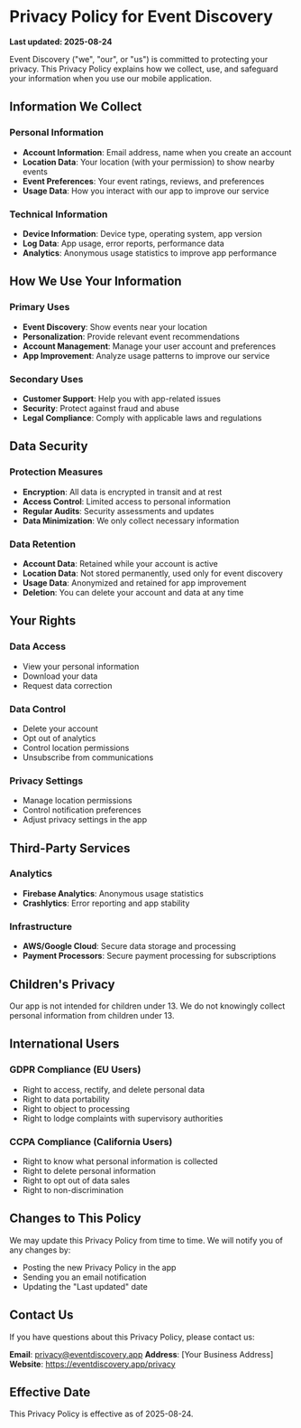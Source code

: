 # Privacy Policy for Event Discovery

**Last updated: 2025-08-24**

Event Discovery ("we", "our", or "us") is committed to protecting your privacy. This Privacy Policy explains how we collect, use, and safeguard your information when you use our mobile application.

## Information We Collect

### Personal Information
- **Account Information**: Email address, name when you create an account
- **Location Data**: Your location (with your permission) to show nearby events
- **Event Preferences**: Your event ratings, reviews, and preferences
- **Usage Data**: How you interact with our app to improve our service

### Technical Information
- **Device Information**: Device type, operating system, app version
- **Log Data**: App usage, error reports, performance data
- **Analytics**: Anonymous usage statistics to improve app performance

## How We Use Your Information

### Primary Uses
- **Event Discovery**: Show events near your location
- **Personalization**: Provide relevant event recommendations
- **Account Management**: Manage your user account and preferences
- **App Improvement**: Analyze usage patterns to improve our service

### Secondary Uses
- **Customer Support**: Help you with app-related issues
- **Security**: Protect against fraud and abuse
- **Legal Compliance**: Comply with applicable laws and regulations

## Data Security

### Protection Measures
- **Encryption**: All data is encrypted in transit and at rest
- **Access Control**: Limited access to personal information
- **Regular Audits**: Security assessments and updates
- **Data Minimization**: We only collect necessary information

### Data Retention
- **Account Data**: Retained while your account is active
- **Location Data**: Not stored permanently, used only for event discovery
- **Usage Data**: Anonymized and retained for app improvement
- **Deletion**: You can delete your account and data at any time

## Your Rights

### Data Access
- View your personal information
- Download your data
- Request data correction

### Data Control
- Delete your account
- Opt out of analytics
- Control location permissions
- Unsubscribe from communications

### Privacy Settings
- Manage location permissions
- Control notification preferences
- Adjust privacy settings in the app

## Third-Party Services

### Analytics
- **Firebase Analytics**: Anonymous usage statistics
- **Crashlytics**: Error reporting and app stability

### Infrastructure
- **AWS/Google Cloud**: Secure data storage and processing
- **Payment Processors**: Secure payment processing for subscriptions

## Children's Privacy

Our app is not intended for children under 13. We do not knowingly collect personal information from children under 13.

## International Users

### GDPR Compliance (EU Users)
- Right to access, rectify, and delete personal data
- Right to data portability
- Right to object to processing
- Right to lodge complaints with supervisory authorities

### CCPA Compliance (California Users)
- Right to know what personal information is collected
- Right to delete personal information
- Right to opt out of data sales
- Right to non-discrimination

## Changes to This Policy

We may update this Privacy Policy from time to time. We will notify you of any changes by:
- Posting the new Privacy Policy in the app
- Sending you an email notification
- Updating the "Last updated" date

## Contact Us

If you have questions about this Privacy Policy, please contact us:

**Email**: privacy@eventdiscovery.app
**Address**: [Your Business Address]
**Website**: https://eventdiscovery.app/privacy

## Effective Date

This Privacy Policy is effective as of 2025-08-24.
